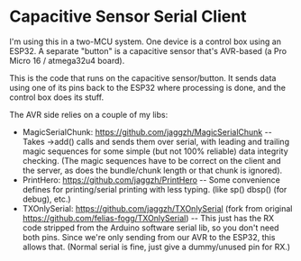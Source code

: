 # Capacitive Sensor Serial Client

I'm using this in a two-MCU system.
One device is a control box using an ESP32.
A separate "button" is a capacitive sensor that's AVR-based
(a Pro Micro 16 / atmega32u4 board).

This is the code that runs on the capacitive sensor/button.  It sends data using one of its pins back to the ESP32 where processing is done, and the control box does its stuff.

The AVR side relies on a couple of my libs:
* MagicSerialChunk: https://github.com/jaggzh/MagicSerialChunk -- Takes -&gt;add() calls and sends them over serial, with leading and trailing magic sequences for some simple (but not 100% reliable) data integrity checking.  (The magic sequences have to be correct on the client and the server, as does the bundle/chunk length or that chunk is ignored).
* PrintHero: https://github.com/jaggzh/PrintHero -- Some convenience defines for printing/serial printing with less typing.  (like sp()  dbsp() (for debug), etc.)
* TXOnlySerial: https://github.com/jaggzh/TXOnlySerial (fork from original https://github.com/felias-fogg/TXOnlySerial) -- This just has the RX code stripped from the Arduino software serial lib, so you don't need both pins. Since we're only sending from our AVR to the ESP32, this allows that.  (Normal serial is fine, just give a dummy/unused pin for RX.)


